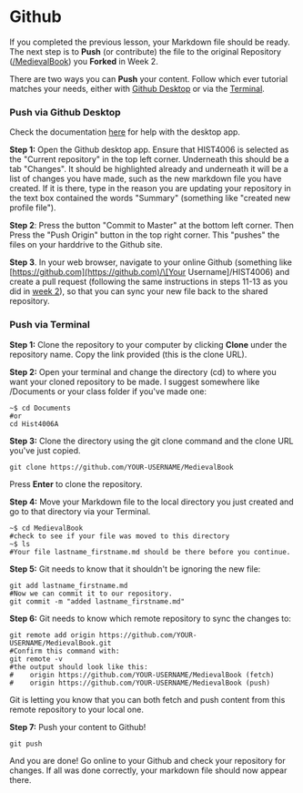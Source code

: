 # Github

If you completed the previous lesson, your Markdown file should be ready. The next step is to **Push** \(or contribute\) the file to the original Repository \([/MedievalBook](https://github.com/MarcSaurette/medieval-book)\) you **Forked** in Week 2. 

There are two ways you can **Push** your content. Follow which ever tutorial matches your needs, either with [Github Desktop](github.md#push-via-github-desktop) or via the [Terminal](github.md#push-via-terminal).

### Push via Github Desktop

Check the documentation [here](https://help.github.com/desktop/guides/contributing-to-projects/) for help with the desktop app.

**Step 1:** Open the Github desktop app. Ensure that HIST4006 is selected as the "Current repository" in the top left corner. Underneath this should be a tab "Changes". It should be highlighted already and underneath it will be a list of changes you have made, such as the new markdown file you have created. If it is there, type in the reason you are updating your repository in the text box contained the words "Summary" \(something like "created new profile file"\). 

**Step 2**: Press the button "Commit to Master" at the bottom left corner. Then Press the "Push Origin" button in the top right corner. This "pushes" the files on your harddrive to the Github site.

**Step 3**. In your web browser, navigate to your online Github \(something like [https://github.com](https://github.com)/\[Your Username\]/HIST4006\) and create a pull request \(following the same instructions in steps 11-13 as you did in [week 2](https://medievalbook.gitbook.io/digitizing-medieval-archives/week-1-and-2/signing-up#github)\), so that you can sync your new file back to the shared repository.

### Push via Terminal

**Step 1:** Clone the repository to your computer by clicking **Clone** under the repository name. Copy the link provided \(this is the clone URL\).

**Step 2:** Open your terminal and change the directory \(cd\) to where you want your cloned repository to be made. I suggest somewhere like /Documents or your class folder if you've made one:

```text
~$ cd Documents
#or
cd Hist4006A
```

**Step 3:** Clone the directory using the git clone command and the clone URL you've just copied.

```text
git clone https://github.com/YOUR-USERNAME/MedievalBook
```

Press **Enter** to clone the repository.

**Step 4:** Move your Markdown file to the local directory you just created and go to that directory via your Terminal. 

```text
~$ cd MedievalBook
#check to see if your file was moved to this directory
~$ ls
#Your file lastname_firstname.md should be there before you continue.
```

**Step 5:** Git needs to know that it shouldn't be ignoring the new file:

```text
git add lastname_firstname.md
#Now we can commit it to our repository.
git commit -m "added lastname_firstname.md"
```

**Step 6:** Git needs to know which remote repository to sync the changes to:

```text
git remote add origin https://github.com/YOUR-USERNAME/MedievalBook.git
#Confirm this command with:
git remote -v
#the output should look like this:
#    origin https://github.com/YOUR-USERNAME/MedievalBook (fetch)
#    origin https://github.com/YOUR-USERNAME/MedievalBook (push)
```

Git is letting you know that you can both fetch and push content from this remote repository to your local one. 

**Step 7:** Push your content to Github! 

```text
git push
```

And you are done! Go online to your Github and check your repository for changes. If all was done correctly, your markdown file should now appear there.

